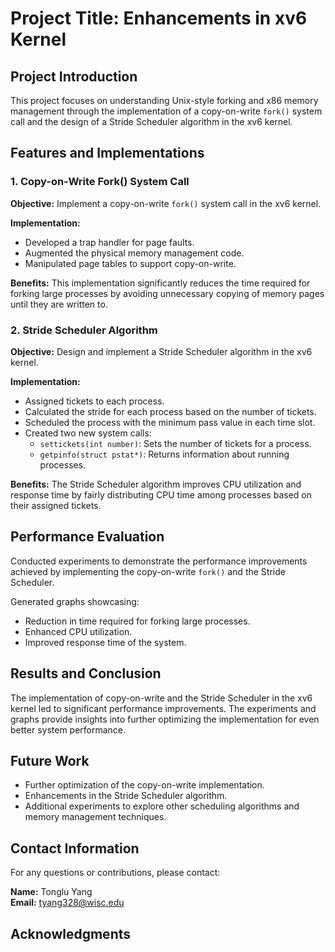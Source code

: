 # Project Title: Enhancements in xv6 Kernel

## Project Introduction
This project focuses on understanding Unix-style forking and x86 memory management through the implementation of a copy-on-write `fork()` system call and the design of a Stride Scheduler algorithm in the xv6 kernel.

## Features and Implementations

### 1. Copy-on-Write Fork() System Call
**Objective:** Implement a copy-on-write `fork()` system call in the xv6 kernel.

**Implementation:**
- Developed a trap handler for page faults.
- Augmented the physical memory management code.
- Manipulated page tables to support copy-on-write.

**Benefits:** 
This implementation significantly reduces the time required for forking large processes by avoiding unnecessary copying of memory pages until they are written to.

### 2. Stride Scheduler Algorithm
**Objective:** Design and implement a Stride Scheduler algorithm in the xv6 kernel.

**Implementation:**
- Assigned tickets to each process.
- Calculated the stride for each process based on the number of tickets.
- Scheduled the process with the minimum pass value in each time slot.
- Created two new system calls:
  - `settickets(int number)`: Sets the number of tickets for a process.
  - `getpinfo(struct pstat*)`: Returns information about running processes.

**Benefits:**
The Stride Scheduler algorithm improves CPU utilization and response time by fairly distributing CPU time among processes based on their assigned tickets.

## Performance Evaluation
Conducted experiments to demonstrate the performance improvements achieved by implementing the copy-on-write `fork()` and the Stride Scheduler.

Generated graphs showcasing:
- Reduction in time required for forking large processes.
- Enhanced CPU utilization.
- Improved response time of the system.

## Results and Conclusion
The implementation of copy-on-write and the Stride Scheduler in the xv6 kernel led to significant performance improvements. The experiments and graphs provide insights into further optimizing the implementation for even better system performance.

## Future Work
- Further optimization of the copy-on-write implementation.
- Enhancements in the Stride Scheduler algorithm.
- Additional experiments to explore other scheduling algorithms and memory management techniques.

## Contact Information
For any questions or contributions, please contact:

**Name:** Tonglu Yang  
**Email:** [tyang328@wisc.edu](mailto:tyang328@wisc.edu)

## Acknowledgments
